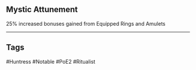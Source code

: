 ## Mystic Attunement
25% increased bonuses gained from Equipped Rings and Amulets

---
## Tags
#Huntress
#Notable
#PoE2
#Ritualist
